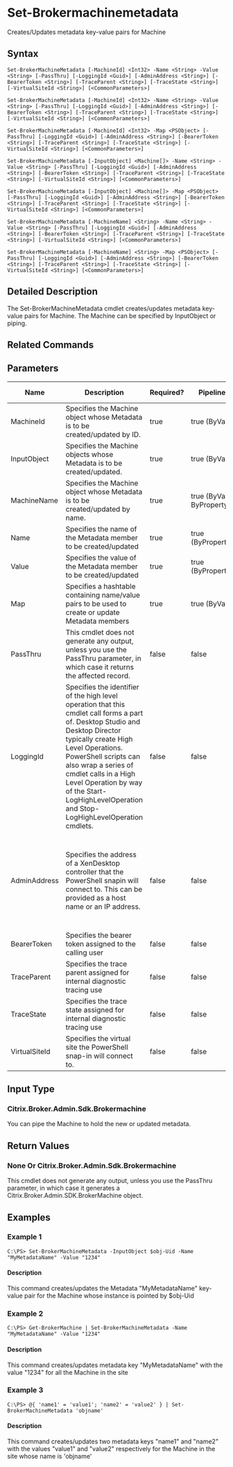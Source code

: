 ﻿
# Set-Brokermachinemetadata
Creates/Updates metadata key-value pairs for Machine
## Syntax

```
Set-BrokerMachineMetadata [-MachineId] <Int32> -Name <String> -Value <String> [-PassThru] [-LoggingId <Guid>] [-AdminAddress <String>] [-BearerToken <String>] [-TraceParent <String>] [-TraceState <String>] [-VirtualSiteId <String>] [<CommonParameters>]  
  
Set-BrokerMachineMetadata [-MachineId] <Int32> -Name <String> -Value <String> [-PassThru] [-LoggingId <Guid>] [-AdminAddress <String>] [-BearerToken <String>] [-TraceParent <String>] [-TraceState <String>] [-VirtualSiteId <String>] [<CommonParameters>]  
  
Set-BrokerMachineMetadata [-MachineId] <Int32> -Map <PSObject> [-PassThru] [-LoggingId <Guid>] [-AdminAddress <String>] [-BearerToken <String>] [-TraceParent <String>] [-TraceState <String>] [-VirtualSiteId <String>] [<CommonParameters>]  
  
Set-BrokerMachineMetadata [-InputObject] <Machine[]> -Name <String> -Value <String> [-PassThru] [-LoggingId <Guid>] [-AdminAddress <String>] [-BearerToken <String>] [-TraceParent <String>] [-TraceState <String>] [-VirtualSiteId <String>] [<CommonParameters>]  
  
Set-BrokerMachineMetadata [-InputObject] <Machine[]> -Map <PSObject> [-PassThru] [-LoggingId <Guid>] [-AdminAddress <String>] [-BearerToken <String>] [-TraceParent <String>] [-TraceState <String>] [-VirtualSiteId <String>] [<CommonParameters>]  
  
Set-BrokerMachineMetadata [-MachineName] <String> -Name <String> -Value <String> [-PassThru] [-LoggingId <Guid>] [-AdminAddress <String>] [-BearerToken <String>] [-TraceParent <String>] [-TraceState <String>] [-VirtualSiteId <String>] [<CommonParameters>]  
  
Set-BrokerMachineMetadata [-MachineName] <String> -Map <PSObject> [-PassThru] [-LoggingId <Guid>] [-AdminAddress <String>] [-BearerToken <String>] [-TraceParent <String>] [-TraceState <String>] [-VirtualSiteId <String>] [<CommonParameters>]
```

## Detailed Description
The Set-BrokerMachineMetadata cmdlet creates/updates metadata key-value pairs for Machine. The Machine can be specified by InputObject or piping.


## Related Commands

## Parameters
| Name   | Description | Required? | Pipeline Input | Default Value |
| --- | --- | --- | --- | --- |
| MachineId | Specifies the Machine object whose Metadata is to be created/updated by ID. | true | true (ByValue) |  |
| InputObject | Specifies the Machine objects whose Metadata is to be created/updated. | true | true (ByValue) |  |
| MachineName | Specifies the Machine object whose Metadata is to be created/updated by name. | true | true (ByValue, ByPropertyName) |  |
| Name | Specifies the name of the Metadata member to be created/updated | true | true (ByPropertyName) |  |
| Value | Specifies the value of the Metadata member to be created/updated | true | true (ByPropertyName) |  |
| Map | Specifies a hashtable containing name/value pairs to be used to create or update Metadata members | true | true (ByValue) |  |
| PassThru | This cmdlet does not generate any output, unless you use the PassThru parameter, in which case it returns the affected record. | false | false | False |
| LoggingId | Specifies the identifier of the high level operation that this cmdlet call forms a part of. Desktop Studio and Desktop Director typically create High Level Operations. PowerShell scripts can also wrap a series of cmdlet calls in a High Level Operation by way of the Start-LogHighLevelOperation and Stop-LogHighLevelOperation cmdlets. | false | false |  |
| AdminAddress | Specifies the address of a XenDesktop controller that the PowerShell snapin will connect to. This can be provided as a host name or an IP address. | false | false | Localhost. Once a value is provided by any cmdlet, this value will become the default. |
| BearerToken | Specifies the bearer token assigned to the calling user | false | false |  |
| TraceParent | Specifies the trace parent assigned for internal diagnostic tracing use | false | false |  |
| TraceState | Specifies the trace state assigned for internal diagnostic tracing use | false | false |  |
| VirtualSiteId | Specifies the virtual site the PowerShell snap-in will connect to. | false | false |  |

## Input Type

### Citrix.Broker.Admin.Sdk.Brokermachine
You can pipe the Machine to hold the new or updated metadata.
## Return Values

### None Or Citrix.Broker.Admin.Sdk.Brokermachine
This cmdlet does not generate any output, unless you use the PassThru parameter, in which case it generates a Citrix.Broker.Admin.SDK.BrokerMachine object.
## Examples

### Example 1

```
C:\PS> Set-BrokerMachineMetadata -InputObject $obj-Uid -Name "MyMetadataName" -Value "1234"
```

#### Description
This command creates/updates the Metadata "MyMetadataName" key-value pair for the Machine whose instance is pointed by \$obj-Uid
### Example 2

```
C:\PS> Get-BrokerMachine | Set-BrokerMachineMetadata -Name "MyMetadataName" -Value "1234"
```

#### Description
This command creates/updates metadata key "MyMetadataName" with the value "1234" for all the Machine in the site
### Example 3

```
C:\PS> @{ 'name1' = 'value1'; 'name2' = 'value2' } | Set-BrokerMachineMetadata 'objname'
```

#### Description
This command creates/updates two metadata keys "name1" and "name2" with the values "value1" and "value2" respectively for the Machine in the site whose name is 'objname'
